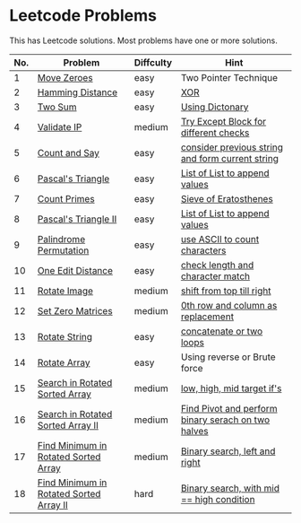 # Leetcode Problems
This has Leetcode solutions. Most problems have one or more solutions.

No. | Problem | Diffculty | Hint
--- | --- | --- | ---
1 |	[Move Zeroes](https://leetcode.com/problems/move-zeroes/description/) | easy | Two Pointer Technique
2 |	[Hamming Distance](https://leetcode.com/problems/hamming-distance/description/) | easy | [XOR](https://github.com/nir20ane/Python/blob/master/leetcode/hammingdistance.py)
3 |	[Two Sum](https://leetcode.com/problems/two-sum/description/) | easy | [Using Dictonary](https://github.com/nir20ane/Python/blob/master/leetcode/two_sum.py)
4 | [Validate IP](https://leetcode.com/problems/validate-ip-address/description/) | medium | [Try Except Block for different checks](https://github.com/nir20ane/Python/blob/master/leetcode/validateIP.py)
5 | [Count and Say](https://leetcode.com/problems/count-and-say/description/) | easy | [consider previous string and form current string](https://github.com/nir20ane/Python/blob/master/leetcode/count_and_say.py)
6 | [Pascal's Triangle](https://leetcode.com/problems/pascals-triangle/description/) | easy | [List of List to append values](https://github.com/nir20ane/Python/blob/master/leetcode/pascal_triangle.py)
7 | [Count Primes](https://leetcode.com/problems/count-primes/description/) | easy | [Sieve of Eratosthenes](https://github.com/nir20ane/Python/blob/master/leetcode/Count_Primes.py)
8 | [Pascal's Triangle II](https://leetcode.com/problems/pascals-triangle-ii/description/) | easy | [List of List to append values](https://github.com/nir20ane/Python/blob/master/leetcode/pascal_triangleII.py)
9 | [Palindrome Permutation](https://leetcode.com/problems/palindrome-permutation/description/) | easy | [use ASCII to count characters](https://github.com/nir20ane/Python/blob/master/leetcode/CanPermutePalindrome.py)
10 | [One Edit Distance](https://leetcode.com/problems/one-edit-distance/\/description/) | easy | [check length and character match](https://github.com/nir20ane/Python/blob/master/leetcode/OneEditDistance.py)
11 | [Rotate Image](https://leetcode.com/problems/rotate-image/description/) | medium | [shift from top till right](https://github.com/nir20ane/Python/blob/master/leetcode/RotateImage.py)
12 | [Set Zero Matrices](https://leetcode.com/problems/set-matrix-zeroes/description/) | medium | [0th row and column as replacement](https://github.com/nir20ane/Python/blob/master/leetcode/SetZeroMatrices.py)
13 | [Rotate String](https://leetcode.com/problems/rotate-string/description/) | easy | [concatenate or two loops](https://github.com/nir20ane/Python/blob/master/leetcode/RotateString.py)
14 | [Rotate Array](https://leetcode.com/problems/rotate-array/description) | easy | Using reverse or Brute force
15 | [Search in Rotated Sorted Array](https://leetcode.com/problems/search-in-rotated-sorted-array/description) | medium | [low, high, mid target if's](https://github.com/nir20ane/Python/blob/master/leetcode/SearchinRotList.py)
16 | [ Search in Rotated Sorted Array II](https://leetcode.com/problems/search-in-rotated-sorted-array-ii/description) | medium | [Find Pivot and perform binary serach on two halves](https://github.com/nir20ane/Python/blob/master/leetcode/SortRotList2.py)
17 | [Find Minimum in Rotated Sorted Array](https://leetcode.com/problems/find-minimum-in-rotated-sorted-array/description) | medium | [Binary search, left and right](https://github.com/nir20ane/Python/blob/master/leetcode/SearchMinSortArray.py)
18 | [ Find Minimum in Rotated Sorted Array II](https://leetcode.com/problems/find-minimum-in-rotated-sorted-array-ii/description) | hard | [Binary search, with mid == high condition](https://github.com/nir20ane/Python/blob/master/leetcode/SearchMinSortArray2.py)
